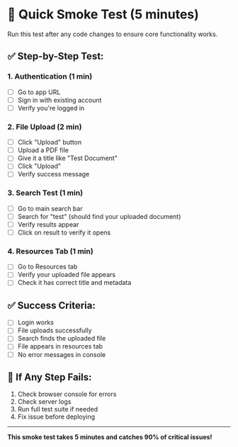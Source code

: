 # 🚀 Quick Smoke Test (5 minutes)

Run this test after any code changes to ensure core functionality works.

## ✅ Step-by-Step Test:

### 1. Authentication (1 min)
- [ ] Go to app URL
- [ ] Sign in with existing account
- [ ] Verify you're logged in

### 2. File Upload (2 min)  
- [ ] Click "Upload" button
- [ ] Upload a PDF file
- [ ] Give it a title like "Test Document"
- [ ] Click "Upload"
- [ ] Verify success message

### 3. Search Test (1 min)
- [ ] Go to main search bar
- [ ] Search for "test" (should find your uploaded document)
- [ ] Verify results appear
- [ ] Click on result to verify it opens

### 4. Resources Tab (1 min)
- [ ] Go to Resources tab
- [ ] Verify your uploaded file appears
- [ ] Check it has correct title and metadata

## ✅ Success Criteria:
- [ ] Login works
- [ ] File uploads successfully  
- [ ] Search finds the uploaded file
- [ ] File appears in resources tab
- [ ] No error messages in console

## 🚨 If Any Step Fails:
1. Check browser console for errors
2. Check server logs
3. Run full test suite if needed
4. Fix issue before deploying

---

**This smoke test takes 5 minutes and catches 90% of critical issues!**

